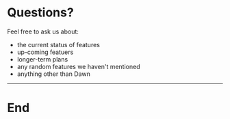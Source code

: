 # Questions?

Feel free to ask us about:
- the current status of features
- up-coming featuers
- longer-term plans
- any random features we haven't mentioned
- anything other than Dawn

---

# End